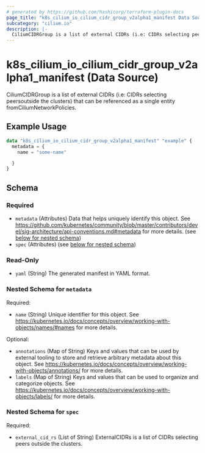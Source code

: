 ```yaml
---
# generated by https://github.com/hashicorp/terraform-plugin-docs
page_title: "k8s_cilium_io_cilium_cidr_group_v2alpha1_manifest Data Source - terraform-provider-k8s"
subcategory: "cilium.io"
description: |-
  CiliumCIDRGroup is a list of external CIDRs (i.e: CIDRs selecting peersoutside the clusters) that can be referenced as a single entity fromCiliumNetworkPolicies.
---
```


# k8s_cilium_io_cilium_cidr_group_v2alpha1_manifest (Data Source)

CiliumCIDRGroup is a list of external CIDRs (i.e: CIDRs selecting peersoutside the clusters) that can be referenced as a single entity fromCiliumNetworkPolicies.

## Example Usage

```terraform
data "k8s_cilium_io_cilium_cidr_group_v2alpha1_manifest" "example" {
  metadata = {
    name = "some-name"

  }
}
```

<!-- schema generated by tfplugindocs -->
## Schema

### Required

- `metadata` (Attributes) Data that helps uniquely identify this object. See https://github.com/kubernetes/community/blob/master/contributors/devel/sig-architecture/api-conventions.md#metadata for more details. (see [below for nested schema](#nestedatt--metadata))
- `spec` (Attributes) (see [below for nested schema](#nestedatt--spec))

### Read-Only

- `yaml` (String) The generated manifest in YAML format.

<a id="nestedatt--metadata"></a>
### Nested Schema for `metadata`

Required:

- `name` (String) Unique identifier for this object. See https://kubernetes.io/docs/concepts/overview/working-with-objects/names/#names for more details.

Optional:

- `annotations` (Map of String) Keys and values that can be used by external tooling to store and retrieve arbitrary metadata about this object. See https://kubernetes.io/docs/concepts/overview/working-with-objects/annotations/ for more details.
- `labels` (Map of String) Keys and values that can be used to organize and categorize objects. See https://kubernetes.io/docs/concepts/overview/working-with-objects/labels/ for more details.


<a id="nestedatt--spec"></a>
### Nested Schema for `spec`

Required:

- `external_cid_rs` (List of String) ExternalCIDRs is a list of CIDRs selecting peers outside the clusters.
